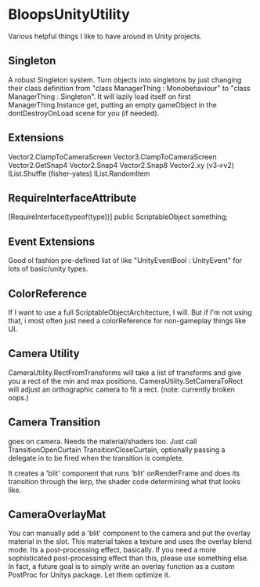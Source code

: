 # BloopsUnityUtility
Various helpful things I like to have around in Unity projects.

## Singleton
A robust Singleton system. Turn objects into singletons by just changing their class definition from "class ManagerThing : Monobehaviour" to "class ManagerThing : Singleton<ManagerThing>".
It will lazily load itself on first ManagerThing.Instance get, putting an empty gameObject in the dontDestroyOnLoad scene for you (if needed).

## Extensions
Vector2.ClampToCameraScreen
Vector3.ClampToCameraScreen
Vector2.GetSnap4
Vector2.Snap4
Vector2.Snap8
Vector2.xy (v3->v2)
IList<T>.Shuffle (fisher-yates)
IList.RandomItem

## RequireInterfaceAttribute
[RequireInterface(typeof(type))] public ScriptableObject something;

## Event Extensions
Good ol fashion pre-defined list of like "UnityEventBool : UnityEvent<bool>" for lots of basic/unity types.

## ColorReference
If I want to use a full ScriptableObjectArchitecture, I will. But if I'm not using that, i most often just need a colorReference for non-gameplay things like UI.

## Camera Utility
CameraUtility.RectFromTransforms will take a list of transforms and give you a rect of the min and max positions.
CameraUtility.SetCameraToRect will adjust an orthographic camera to fit a rect. (note: currently broken oops.)

## Camera Transition
goes on camera. Needs the material/shaders too. Just call TransitionOpenCurtain TransitionCloseCurtain, optionally passing a delegate in to be fired when the transition is complete.

It creates a 'blit' component that runs 'blit' onRenderFrame and does its transition through the lerp, the shader code determining what that looks like.

## CameraOverlayMat
You can manually add a 'blit' component to the camera and put the overlay material in the slot. This material takes a texture and uses the overlay blend mode. Its a post-processing effect, basically.
If you need a more sophisticated post-processing effect than this, please use something else. In fact, a future goal is to simply write an overlay function as a custom PostProc for Unitys package. Let them optimize it.

